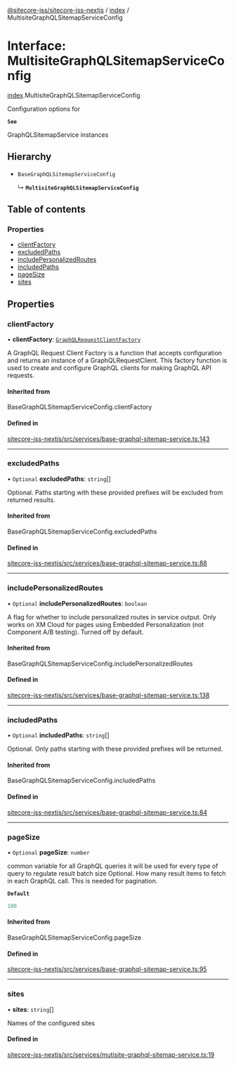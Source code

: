 [@sitecore-jss/sitecore-jss-nextjs](../README.md) / [index](../modules/index.md) / MultisiteGraphQLSitemapServiceConfig

# Interface: MultisiteGraphQLSitemapServiceConfig

[index](../modules/index.md).MultisiteGraphQLSitemapServiceConfig

Configuration options for

**`See`**

GraphQLSitemapService instances

## Hierarchy

- `BaseGraphQLSitemapServiceConfig`

  ↳ **`MultisiteGraphQLSitemapServiceConfig`**

## Table of contents

### Properties

- [clientFactory](index.MultisiteGraphQLSitemapServiceConfig.md#clientfactory)
- [excludedPaths](index.MultisiteGraphQLSitemapServiceConfig.md#excludedpaths)
- [includePersonalizedRoutes](index.MultisiteGraphQLSitemapServiceConfig.md#includepersonalizedroutes)
- [includedPaths](index.MultisiteGraphQLSitemapServiceConfig.md#includedpaths)
- [pageSize](index.MultisiteGraphQLSitemapServiceConfig.md#pagesize)
- [sites](index.MultisiteGraphQLSitemapServiceConfig.md#sites)

## Properties

### clientFactory

• **clientFactory**: [`GraphQLRequestClientFactory`](../modules/graphql.md#graphqlrequestclientfactory)

A GraphQL Request Client Factory is a function that accepts configuration and returns an instance of a GraphQLRequestClient.
This factory function is used to create and configure GraphQL clients for making GraphQL API requests.

#### Inherited from

BaseGraphQLSitemapServiceConfig.clientFactory

#### Defined in

[sitecore-jss-nextjs/src/services/base-graphql-sitemap-service.ts:143](https://github.com/Sitecore/jss/blob/b9ecb63fb/packages/sitecore-jss-nextjs/src/services/base-graphql-sitemap-service.ts#L143)

___

### excludedPaths

• `Optional` **excludedPaths**: `string`[]

Optional. Paths starting with these provided prefixes will be excluded from returned results.

#### Inherited from

BaseGraphQLSitemapServiceConfig.excludedPaths

#### Defined in

[sitecore-jss-nextjs/src/services/base-graphql-sitemap-service.ts:88](https://github.com/Sitecore/jss/blob/b9ecb63fb/packages/sitecore-jss-nextjs/src/services/base-graphql-sitemap-service.ts#L88)

___

### includePersonalizedRoutes

• `Optional` **includePersonalizedRoutes**: `boolean`

A flag for whether to include personalized routes in service output.
Only works on XM Cloud for pages using Embedded Personalization (not Component A/B testing).
Turned off by default.

#### Inherited from

BaseGraphQLSitemapServiceConfig.includePersonalizedRoutes

#### Defined in

[sitecore-jss-nextjs/src/services/base-graphql-sitemap-service.ts:138](https://github.com/Sitecore/jss/blob/b9ecb63fb/packages/sitecore-jss-nextjs/src/services/base-graphql-sitemap-service.ts#L138)

___

### includedPaths

• `Optional` **includedPaths**: `string`[]

Optional. Only paths starting with these provided prefixes will be returned.

#### Inherited from

BaseGraphQLSitemapServiceConfig.includedPaths

#### Defined in

[sitecore-jss-nextjs/src/services/base-graphql-sitemap-service.ts:84](https://github.com/Sitecore/jss/blob/b9ecb63fb/packages/sitecore-jss-nextjs/src/services/base-graphql-sitemap-service.ts#L84)

___

### pageSize

• `Optional` **pageSize**: `number`

common variable for all GraphQL queries
it will be used for every type of query to regulate result batch size
Optional. How many result items to fetch in each GraphQL call. This is needed for pagination.

**`Default`**

```ts
100
```

#### Inherited from

BaseGraphQLSitemapServiceConfig.pageSize

#### Defined in

[sitecore-jss-nextjs/src/services/base-graphql-sitemap-service.ts:95](https://github.com/Sitecore/jss/blob/b9ecb63fb/packages/sitecore-jss-nextjs/src/services/base-graphql-sitemap-service.ts#L95)

___

### sites

• **sites**: `string`[]

Names of the configured sites

#### Defined in

[sitecore-jss-nextjs/src/services/mutisite-graphql-sitemap-service.ts:19](https://github.com/Sitecore/jss/blob/b9ecb63fb/packages/sitecore-jss-nextjs/src/services/mutisite-graphql-sitemap-service.ts#L19)
